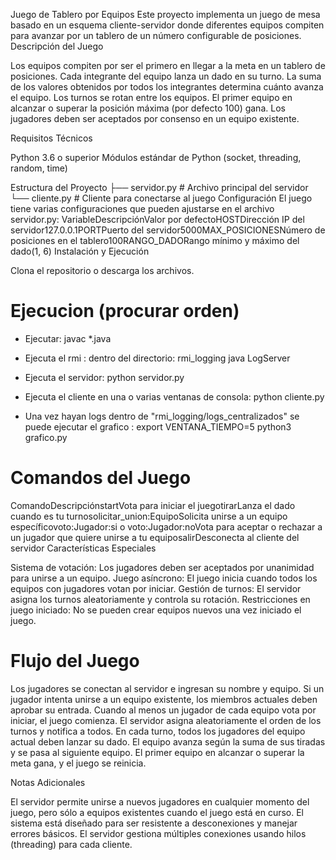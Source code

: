 Juego de Tablero por Equipos
Este proyecto implementa un juego de mesa basado en un esquema cliente-servidor donde diferentes equipos compiten para avanzar por un tablero de un número configurable de posiciones.
Descripción del Juego

Los equipos compiten por ser el primero en llegar a la meta en un tablero de posiciones.
Cada integrante del equipo lanza un dado en su turno.
La suma de los valores obtenidos por todos los integrantes determina cuánto avanza el equipo.
Los turnos se rotan entre los equipos.
El primer equipo en alcanzar o superar la posición máxima (por defecto 100) gana.
Los jugadores deben ser aceptados por consenso en un equipo existente.

Requisitos Técnicos

Python 3.6 o superior
Módulos estándar de Python (socket, threading, random, time)

Estructura del Proyecto
├── servidor.py     # Archivo principal del servidor
└── cliente.py      # Cliente para conectarse al juego
Configuración
El juego tiene varias configuraciones que pueden ajustarse en el archivo servidor.py:
VariableDescripciónValor por defectoHOSTDirección IP del servidor127.0.0.1PORTPuerto del servidor5000MAX_POSICIONESNúmero de posiciones en el tablero100RANGO_DADORango mínimo y máximo del dado(1, 6)
Instalación y Ejecución

Clona el repositorio o descarga los archivos.

# Ejecucion (procurar orden)

- Ejecutar: 
    javac *.java

- Ejecuta el rmi : 
dentro del directorio: rmi_logging 
    java LogServer

- Ejecuta el servidor:
    python servidor.py

- Ejecuta el cliente en una o varias ventanas de consola:
    python cliente.py

- Una vez hayan logs dentro de "rmi_logging/logs_centralizados" se puede ejecutar el grafico : 
    export VENTANA_TIEMPO=5
    python3 grafico.py


# Comandos del Juego
ComandoDescripciónstartVota para iniciar el juegotirarLanza el dado cuando es tu turnosolicitar_union:EquipoSolicita unirse a un equipo específicovoto:Jugador:si o voto:Jugador:noVota para aceptar o rechazar a un jugador que quiere unirse a tu equiposalirDesconecta al cliente del servidor
Características Especiales

Sistema de votación: Los jugadores deben ser aceptados por unanimidad para unirse a un equipo.
Juego asíncrono: El juego inicia cuando todos los equipos con jugadores votan por iniciar.
Gestión de turnos: El servidor asigna los turnos aleatoriamente y controla su rotación.
Restricciones en juego iniciado: No se pueden crear equipos nuevos una vez iniciado el juego.

# Flujo del Juego

Los jugadores se conectan al servidor e ingresan su nombre y equipo.
Si un jugador intenta unirse a un equipo existente, los miembros actuales deben aprobar su entrada.
Cuando al menos un jugador de cada equipo vota por iniciar, el juego comienza.
El servidor asigna aleatoriamente el orden de los turnos y notifica a todos.
En cada turno, todos los jugadores del equipo actual deben lanzar su dado.
El equipo avanza según la suma de sus tiradas y se pasa al siguiente equipo.
El primer equipo en alcanzar o superar la meta gana, y el juego se reinicia.

Notas Adicionales

El servidor permite unirse a nuevos jugadores en cualquier momento del juego, pero sólo a equipos existentes cuando el juego está en curso.
El sistema está diseñado para ser resistente a desconexiones y manejar errores básicos.
El servidor gestiona múltiples conexiones usando hilos (threading) para cada cliente.